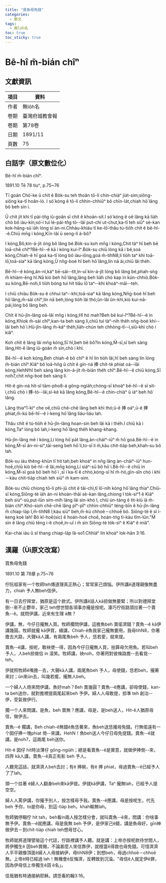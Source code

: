 ```yaml
---
title: "買魚毋免錢"
categories:
  - 散文
tags:
  - 無lo̍h名
toc: true
toc_sticky: true
---
```


# Bē-hî m̄-bián chîⁿ

## 文獻資訊

| 項目 | 資料 |
|---|---|
| 作者 | 無lo̍h名 |
| 卷期 | 臺灣府城教會報 |
| 卷期 | 第78卷 |
| 日期 | 1891/11 |
| 頁數 | 75 |

## 白話字（原文數位化）

Bē-hî m̄-bián chîⁿ.

1891.10 Tē 78 tiuⁿ, p.75~76

Tī goán Chó͘-ke ū chi̍t ê Bo̍k-su teh thoân tō-lí chin-chiàⁿ jia̍t-sim;siông-siông ka-tī hoân-ló. I só͘ kóng ê tō-lí chhin-chhiūⁿ bô chīn-la̍t,chiah hō͘ lâng bô beh sìn i.

Ū chi̍t ji̍t khì tī pài-tn̂g iû-goân sī chit ê khoán-sit.I só͘ kóng ê oē lâng kā lia̍h chò bô iàu-kín;só͘-í tuì lé-pài-tn̂g tò--lâi put-chí ut-chut,ka-tī teh siūⁿ sè-kan kok-hāng-sū ia̍h lóng sī án-ni.Chhàu-khiáu tī ke-lō͘-thâu tú-tio̍h chi̍t ê bē-hî--ê.Chiū mn̄g i kóng,Kīn-lâi ū seng-lí á-bô?

I kóng,Bô,kin-á-ji̍t óng bô lâng bé.Bo̍k-su koh mn̄g i kóng,Chit tàⁿ hî beh bē loā-chē chîⁿ?Bē-hî--ê kā i kóng kuí-îⁿ.Bo̍k-su chiū lóng kā i bé,soà kóng,Chiah-ê hî goá ka-tī lóng bô iàu-iōng,goá m̄-tihN8,lí tio̍h taⁿ khì toā-lō͘,toā-siaⁿ kā lâng kóng,Ū nn̄g-boé hî beh hō͘ lâng,lín nā ài,chiū lâi the̍h.

Bē-hî--ê kóng,án-ni,káⁿ bē-sái--tit,in-uī kin-á-ji̍t lóng bô lâng bé,phah-sǹg m̄ khiàm-ēng hî.Nā kiò beh hō͘ lâng,lâng beh lia̍h chò kap in kún-chhiò.Bo̍k-su kóng,Bē-no͘h,lí tio̍h bóng tuì hit tiâu lō͘ taⁿ--khì khoàⁿ-māi--teh.

I chiū chiàu Bo̍k-su ê chhuì taⁿ--khì,toā-siaⁿ kā lâng kóng,Nn̄g-boé hî beh hō͘ lâng,m̄-sái chîⁿ,lín nā beh,lóng tio̍h lâi thó;ûn-lâi ûn-khì,kiò kuí-nā-pái,lóng bô lâng beh.

Chi̍t ê hū-jîn-lâng oá-lâi mn̄g i kóng,Hî hó mah?Beh bē kuí-îⁿ?Bē-hî--ê ìn kóng,Khiok m̄-sái chîⁿ,kan-ta beh sàng lí,chiū tuì tàⁿ-ni̍h the̍h nn̄g-boé khí--lâi beh hō͘ i.Hū-jîn-lâng m̄-káⁿ the̍h,lia̍h-chún teh chhòng-tī--i,siū-khì chò i kiâⁿ.

Koh chi̍t ê lâng lâi mn̄g kóng,Sī hî,beh bē bô?ìn kóng,M̄-sī,sī beh sàng lâng,Hit-ê lâng iû-goân m̄ sìn,chò i khì.

Bē-hî--ê koh kóng,Beh chiah-ê bô chîⁿ ê hî lín tio̍h lâi,hî beh sàng lín lóng m̄-bián chîⁿ.Kiâⁿ bô loā-hn̄g ū chi̍t ê gín-ná 捧 chi̍t-tè phiat oá--lâi kóng,HehN!hî beh sàng lâng kin-á-ji̍t m̄-biān the̍h chîⁿ.Bē-hî--ê chiū kóng,Sī no͘h7,chit nn̄g-boé beh sàng lí.

Hit-ê gín-ná hit-sî tām-pho8-á gông-ngia̍h;chóng-sī khoàⁿ bē-hî--ê sī si̍t-ì,chiū chò i 捧-tò--lâi,sì-kè kā lâng kóng,Bē-hî--ê chin-chiàⁿ ū iáⁿ beh hō͘ lâng.

Lâng thiaⁿ1-kìⁿ che oē,chiū chē-chē lâng beh khì thó;ū-ê 捧 oáⁿ,ū-ê 捧 phiat,m̄-kú bē-hî--ê í-keng hō͘ lâng liáu-liáu lah.

Thâu chi̍t ê tú-tio̍h ê hū-jîn-lâng hoan-sin beh lâi kā i the̍h.I chiū kā i kóng,Taⁿ lóng bô lah,í-keng hō͘ lâng the̍h khang-khang.

Hū-jîn-lâng mē i kóng,Lí lóng hō͘ pa̍t lâng,àn-cháiⁿ-iūⁿ m̄ hō͘ goá.Bē-hî--ê ìn kóng,M̄-sī án-ni-siⁿ,tāi-seng beh hō͘ lí,to-sī lí m̄,kàu chit-tia̍p beh,khah-su bô lah.

Bo̍k-su iáu thêng-khùn tī hit tah,beh khoàⁿ in nn̄g lâng àn-cháiⁿ-iūⁿ hun-hoē,chiū kiò bē-hî--ê lâi,mn̄g kóng,Lí siáⁿ-sū bô hō͘ i.Bē-hî--ê chiū ìn kóng,M̄-sī goá bô beh hō͘ i ,sī i ka-tī ê chhò,kóng-sī hî m̄-hó,gīn-sîn chò i khì－kàu chit-tia̍p chiah teh siūⁿ m̄ kam-sim.

Bo̍k-su chiū chiong tō-lí phì-jū chit ê tāi-chì,tī lō͘-ni̍h kóng hō͘ lâng thiaⁿ.Chiū-sī kóng,Siōng-tè ia̍h án-ni khoán-thāi sè-kan lâng,chiong I to̍k-siⁿ1 ê Kiáⁿ beh siúⁿ-sù,put-lūn sím-mi̍h lâng lâi sìn-khò I, chiū ún-tàng ē tit-kiù iā m̄-bián chîⁿ.Khó-sioh chē-chē lâng pîⁿ-pîⁿ chhin-chhiūⁿ téng-bīn ê hū-jîn-lâng m̄ chiap-la̍p I,m̄-tihN8 I;kàu siūⁿ beh,m̄-kú chhoē－chhoē bô. Siōng-tè ê sî í-keng koè lah! Bô kî-hoē(sic) ê hoán-hoé choē, hoán-tńg tì-kàu tîm-lûn."M̄ sìn ê lâng chiū tēng i-ê choē,in-uī i m̄ sìn Siōng-tè to̍k-siⁿ ê Kiáⁿ ê miâ".

Kai-chài iáu ū sî thang chiap-la̍p Iâ-so͘1.Chhiáⁿ lín khoàⁿ Iok-hān 3:16.

## 漢羅（Ùi原文改寫）

買魚毋免錢

1891.10 第 78章 p.75~76

佇阮祖家有一个牧師teh傳道理真正熱心；常常家己煩惱。伊所講ê道理親像無盡力，chiah 予人無beh信伊。

有一日去佇拜堂，猶原是這个款式。伊所講ê話人kā掠做無要緊；所以對禮拜堂倒--來不止鬱卒，家己 teh想世間各項事亦攏是按呢。湊巧佇街路頭拄著一个賣魚--ê。就問伊講，近來有生理 á無？

伊講，無，今仔日攏無人買。牧師擱問伊講，這擔魚beh 賣偌濟錢？賣魚--ê kā伊講幾圓。牧師就攏 kā伊買，續講，Chiah-ê魚我家己攏無要用，我毋tihN8，你著擔去大路，大聲kā人講，有兩尾魚beh 予人，恁若愛，就來提。

賣魚--ê講，按呢，敢袂使--得，因為今仔日攏無人買，拍算毋欠用魚。若叫beh 予人，人beh掠做佮 in 滾笑。牧師講，袂no͘h，你著罔對彼條路擔--去看覓--teh。

伊就照牧師ê嘴擔--去，大聲kā人講，兩尾魚beh 予人，毋使錢，恁若beh，攏著來討；ûn來ûn去，叫幾若擺，攏無人beh。

一个婦人人倚來問伊講，魚好mah？Beh 賣幾圓？賣魚--ê應講，卻毋使錢，kan-ta beh送你，就對擔裡提兩尾起來beh 予伊。婦人人毋敢提，掠準 teh 創治--伊，受氣做伊行。

擱一个人來問講，是魚，beh 賣無？應講，毋是，是beh送人，Hit-ê人猶原毋信，做伊去。

賣魚--ê 擱講，Beh chiah-ê無錢ê魚恁著來，魚beh送恁攏毋免錢。行無偌遠有一个囡仔捧一塊phiat 倚--來講，HehN！魚beh送人今仔日毋免提錢。賣魚--ê就講，是no͘h7，這兩尾 beh送你。

Hit-ê 囡仔 hit時淡薄仔 gông-ngia̍h；總是看賣魚--ê是實意，就做伊捧倒--來，四界 kā人講，賣魚--ê真正有影 beh 予人。

人聽見這話，就濟濟人beh去討；有ê 捧碗，有ê 捧 phiat，毋過賣魚--ê已經予人了了lah。

頭一个拄著 ê婦人人翻身beh來kā伊提。伊就kā伊講，Taⁿ 攏無lah，已經予人提空空。

婦人人罵伊講，你攏予別人，按怎樣毋予我。賣魚--ê應講，毋是按呢生，代先beh 予你，to是你毋，到這-tia̍p beh，khah輸無lah。

牧師猶停睏佇 hit tah，beh看in兩人按怎樣分會，就叫賣魚--ê來，問講：你啥事無予伊。賣魚--ê就應講，毋是我無 beh 予伊，是伊家己ê錯，講是魚毋好，gīn神做伊去－到chit-tia̍p chiah teh想毋甘心。

牧師就將道理譬喻這个代誌，佇路裡講予人聽。就是講：上帝亦按呢款待世間人，將伊獨生ê 囝beh賞賜，不論甚麼人來信靠伊，就穩當ē得救也毋免錢。可惜濟濟人平平親像頂面ê婦人人毋接納伊，毋tihN8伊；到想beh，毋過chhoē－chhoē無。上帝ê時已經過 lah！無機會ê反悔濟，反轉致到沉淪。"毋信ê人就定伊ê罪，因為伊毋信上帝獨生ê囝 ê名」。

佳哉猶有時通接納耶穌。請恁看約翰3:16。
